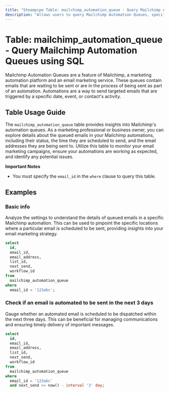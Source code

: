 ```yaml
---
title: "Steampipe Table: mailchimp_automation_queue - Query Mailchimp Automation Queues using SQL"
description: "Allows users to query Mailchimp Automation Queues, specifically the emails that are waiting to be sent or are in the process of being sent as part of an automation."
---
```


# Table: mailchimp_automation_queue - Query Mailchimp Automation Queues using SQL

Mailchimp Automation Queues are a feature of Mailchimp, a marketing automation platform and an email marketing service. These queues contain emails that are waiting to be sent or are in the process of being sent as part of an automation. Automations are a way to send targeted emails that are triggered by a specific date, event, or contact's activity.

## Table Usage Guide

The `mailchimp_automation_queue` table provides insights into Mailchimp's automation queues. As a marketing professional or business owner, you can explore details about the queued emails in your Mailchimp automations, including their status, the time they are scheduled to send, and the email addresses they are being sent to. Utilize this table to monitor your email marketing campaigns, ensure your automations are working as expected, and identify any potential issues.

**Important Notes**
- You must specify the `email_id` in the `where` clause to query this table.

## Examples

### Basic info
Analyze the settings to understand the details of queued emails in a specific Mailchimp automation. This can be used to pinpoint the specific locations where a particular email is scheduled to be sent, providing insights into your email marketing strategy.

```sql
select
  id,
  email_id,
  email_address,
  list_id,
  next_send,
  workflow_id
from
  mailchimp_automation_queue
where
  email_id = '123abc';
```

### Check if an email is automated to be sent in the next 3 days
Gauge whether an automated email is scheduled to be dispatched within the next three days. This can be beneficial for managing communications and ensuring timely delivery of important messages.

```sql
select
  id,
  email_id,
  email_address,
  list_id,
  next_send,
  workflow_id
from
  mailchimp_automation_queue
where
  email_id = '123abc'
  and next_send <= now() - interval '3' day;
```